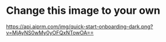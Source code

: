 
# Change this image to your own
https://api.aiprm.com/img/quick-start-onboarding-dark.png?v=MjAyNS0wMy0yOFQxNTowOA==


